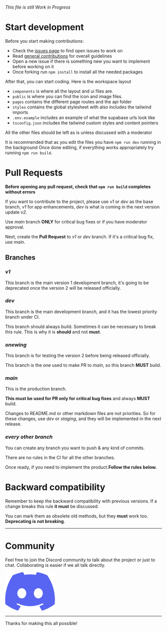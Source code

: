 *This file is still Work in Progress*

# Start development

Before you start making contributions: 
- Check the [issues page](https://github.com/0hundred0/ultima/issues) to find open issues to work on
- Read [general contributions](https://github.com/0hundred0/ultima/blob/main/CONTRIBUTION.md) for overall guidelines
- Open a new issue if there is something new you want to implement before working on it
- Once forking run `npm install` to install all the needed packages

After that, you can start coding. Here is the workspace layout

- `components` is where all the layout and ui files are.
- `public` is where you can find the icon and image files.
- `pages` contains the different page routes and the api folder
- `styles` contains the global stylesheet with also includes the tailwind imports
- `.env.example` includes an example of what the supabase urls look like
- `tsconfig.json` includes the tailwind custom styles and content pointers

All the other files should be left as is unless discussed with a moderator

It is recommended that as you edit the files you have `npm run dev` running in the background
Once done editing, if everything works appropriately try running `npm run build`.

# Pull Requests

**Before opening any pull request, check that `npm run build` completes without errors**

If you want to contribute to the project, please use *v1* or *dev* as the base branch, *v1* for app enhancements, *dev* is what is coming in the next version update *v2*.

Use *main* branch **ONLY** for critical bug fixes or if you have moderator approval.

Next, create the **Pull Request** to *v1* or *dev* branch. If it's a critical bug fix, use *main*.

## Branches

### *v1*

This branch is the main version 1 development branch, it's going to be deprecated once the version 2 will be released officially.

### *dev*
This branch is the main development branch, and it has the lowest priority branch under CI.

This branch should always build. Sometimes it can be necessary to break this rule. This is why it is **should** and not **must**.
 
### *onewing*
This branch is for testing the version 2 before being released officially.

This branch is the one used to make PR to *main*, so this branch **MUST** build.

### *main*
This is the production branch.

**This must be used for PR only for critical bug fixes** and always **MUST** build.

Changes to README.md or other markdown files are not priorities. So for these changes, use *dev* or *staging*, and they will be implemented in the next release.

### *every other branch*
You can create any branch you want to push & any kind of commits.

There are no rules in the CI for all the other branches.

Once ready, if you need to implement the product.**Follow the rules below.**

# Backward compatibility

Remember to keep the backward compatibility with previous versions. If a change breaks this rule **it must** be discussed.

You can mark them as obsolete old methods, but they **must** work too. **Deprecating is not breaking**.

---

# Community

Feel free to join the Discord community to talk about the project or just to chat. Collaborating is easier if we all talk directly.

[![Discord](/public/icons/discord-icon.svg)](https://discord.gg/mPgVbGPw)

---

Thanks for making this all possible!